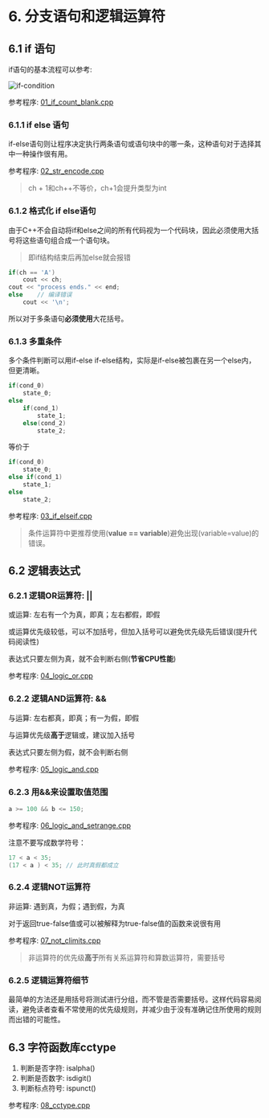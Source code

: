 # 6. 分支语句和逻辑运算符

## 6.1 if 语句

if语句的基本流程可以参考:

![if-condition](https://iowiki.com/static/cimg/scala/scala_decision_making.jpg)

参考程序: [01_if_count_blank.cpp](Notes-Codes/charpter_06/01_if_count_blank.cpp)

### 6.1.1 if else 语句

if-else语句则让程序决定执行两条语句或语句块中的哪一条，这种语句对于选择其中一种操作很有用。

参考程序: [02_str_encode.cpp](Notes-Codes/charpter_06/02_str_encode.cpp)

> ch + 1和ch++不等价，ch+1会提升类型为int

### 6.1.2 格式化 if else语句

由于C++不会自动将if和else之间的所有代码视为一个代码块，因此必须使用大括号将这些语句组合成一个语句块。

> 即if结构结束后再加else就会报错

```c++
if(ch == 'A')
    cout << ch;
cout << "process ends." << end;
else    // 编译错误
    cout << '\n';
```

所以对于多条语句**必须使用**大花括号。

### 6.1.3 多重条件

多个条件判断可以用if-else if-else结构，实际是if-else被包裹在另一个else内，但更清晰。

```c++
if(cond_0)
    state_0;
else
    if(cond_1)
        state_1;
    else(cond_2)
        state_2;
```

等价于

```c++
if(cond_0)
    state_0;
else if(cond_1)
    state_1;
else
    state_2;
```

参考程序: [03_if_elseif.cpp](Notes-Codes/charpter_06/03_if_elseif.cpp)

> 条件运算符中更推荐使用(**value == variable**)避免出现(variable=value)的错误。

## 6.2 逻辑表达式

### 6.2.1 逻辑OR运算符: ||

或运算: 左右有一个为真，即真；左右都假，即假

或运算优先级较低，可以不加括号，但加入括号可以避免优先级先后错误(提升代码阅读性)

表达式只要左侧为真，就不会判断右侧(**节省CPU性能**)

参考程序: [04_logic_or.cpp](Notes-Codes/charpter_06/04_logic_or.cpp)

### 6.2.2 逻辑AND运算符: \&\&

与运算: 左右都真，即真；有一为假，即假

与运算优先级**高于**逻辑或，建议加入括号

表达式只要左侧为假，就不会判断右侧

参考程序: [05_logic_and.cpp](Notes-Codes/charpter_06/05_logic_and.cpp)

### 6.2.3 用\&\&来设置取值范围

```c++
a >= 100 && b <= 150;
```

参考程序: [06_logic_and_setrange.cpp](Notes-Codes/charpter_06/06_logic_and_setrange.cpp)

注意不要写成数学符号：

```c++
17 < a < 35;
(17 < a ) < 35; // 此时真假都成立
```

### 6.2.4 逻辑NOT运算符

非运算: 遇到真，为假；遇到假，为真

对于返回true-false值或可以被解释为true-false值的函数来说很有用

参考程序: [07_not_climits.cpp](Notes-Codes/charpter_06/07_not_climits.cpp)

> 非运算符的优先级**高于**所有关系运算符和算数运算符，需要括号

### 6.2.5 逻辑运算符细节

最简单的方法还是用括号将测试进行分组，而不管是否需要括号。这样代码容易阅读，避免读者查看不常使用的优先级规则，并减少由于没有准确记住所使用的规则而出错的可能性。

## 6.3 字符函数库cctype

1. 判断是否字符: isalpha()
2. 判断是否数字: isdigit()
3. 判断标点符号: ispunct()

参考程序: [08_cctype.cpp](Notes-Codes/charpter_06/08_cctype.cpp)
